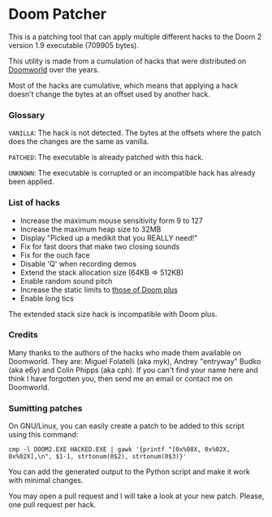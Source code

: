 # Doom Patcher

This is a patching tool that can apply multiple different hacks to the Doom 2 version 1.9 executable (709905 bytes).

This utility is made from a cumulation of hacks that were distributed on [Doomworld](https://www.doomworld.com/) over the years.

Most of the hacks are cumulative, which means that applying a hack doesn't change the bytes at an offset used by another hack.

### Glossary

`VANILLA`: The hack is not detected. The bytes at the offsets where the patch does the changes are the same as vanilla.

`PATCHED`: The executable is already patched with this hack.

`UNKNOWN`: The executable is corrupted or an incompatible hack has already been applied.

### List of hacks

* Increase the maximum mouse sensitivity form 9 to 127
* Increase the maximum heap size to 32MB
* Display "Picked up a medikit that you REALLY need!"
* Fix for fast doors that make two closing sounds
* Fix for the ouch face
* Disable 'Q' when recording demos
* Extend the stack allocation size (64KB => 512KB)
* Enable random sound pitch
* Increase the static limits to [those of Doom plus](http://prboom-plus.sourceforge.net/doom-plus.features.html)
* Enable long tics

The extended stack size hack is incompatible with Doom plus.

### Credits

Many thanks to the authors of the hacks who made them available on Doomworld. They are: Miguel Folatelli (aka myk), Andrey "entryway" Budko (aka e6y) and Colin Phipps (aka cph). If you can't find your name here and think I have forgotten you, then send me an email or contact me on Doomworld.

### Sumitting patches

On GNU/Linux, you can easily create a patch to be added to this script using this command:

`cmp -l DOOM2.EXE HACKED.EXE | gawk '{printf "[0x%08X, 0x%02X, 0x%02X],\n", $1-1, strtonum(0$2), strtonum(0$3)}'`

You can add the generated output to the Python script and make it work with minimal changes.

You may open a pull request and I will take a look at your new patch. Please, one pull request per hack.
